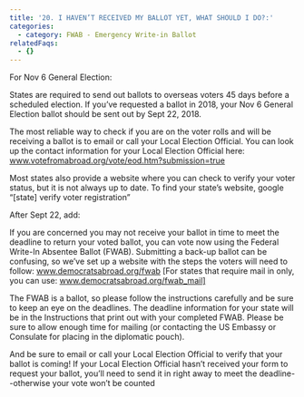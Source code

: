 ```yaml
---
title: '20. I HAVEN’T RECEIVED MY BALLOT YET, WHAT SHOULD I DO?:'
categories:
  - category: FWAB - Emergency Write-in Ballot
relatedFaqs:
  - {}
---
```

For Nov 6 General Election:

States are required to send out ballots to overseas voters 45 days before a scheduled election. If you’ve requested a ballot in 2018, your Nov 6 General Election ballot should be sent out by Sept 22, 2018.

The most reliable way to check if you are on the voter rolls and will be receiving a ballot is to email or call your Local Election Official. You can look up the contact information for your Local Election Official here:  www.votefromabroad.org/vote/eod.htm?submission=true

Most states also provide a website where you can check to verify your voter status, but it is not always up to date. To find your state’s website, google “[state] verify voter registration”


After Sept 22, add: 

If you are concerned you may not receive your ballot in time to meet the deadline to return your voted ballot, you can vote now using the Federal Write-In Absentee Ballot (FWAB). Submitting a back-up ballot can be confusing, so we’ve set up a website with the steps the voters will need to follow:  www.democratsabroad.org/fwab [For states that require mail in only, you can use: www.democratsabroad.org/fwab_mail]

The FWAB is a ballot, so please follow the instructions carefully and be sure to keep an eye on the deadlines. The deadline information for your state will be in the Instructions that print out with your completed FWAB. Please be sure to allow enough time for mailing (or contacting the US Embassy or Consulate for placing in the diplomatic pouch).

And be sure to email or call your Local Election Official to verify that your ballot is coming! If your Local Election Official hasn’t received your form to request your ballot, you’ll need to send it in right away to meet the deadline--otherwise your vote won’t be counted
